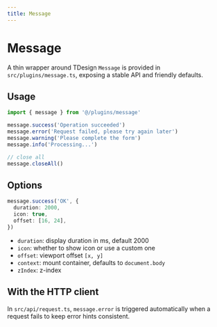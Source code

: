 ```yaml
---
title: Message
---
```


# Message

A thin wrapper around TDesign `Message` is provided in `src/plugins/message.ts`, exposing a stable API and friendly defaults.

## Usage

```ts
import { message } from '@/plugins/message'

message.success('Operation succeeded')
message.error('Request failed, please try again later')
message.warning('Please complete the form')
message.info('Processing...')

// close all
message.closeAll()
```

## Options

```ts
message.success('OK', {
  duration: 2000,
  icon: true,
  offset: [16, 24],
})
```

- `duration`: display duration in ms, default 2000
- `icon`: whether to show icon or use a custom one
- `offset`: viewport offset `[x, y]`
- `context`: mount container, defaults to `document.body`
- `zIndex`: z-index

## With the HTTP client

In `src/api/request.ts`, `message.error` is triggered automatically when a request fails to keep error hints consistent.
